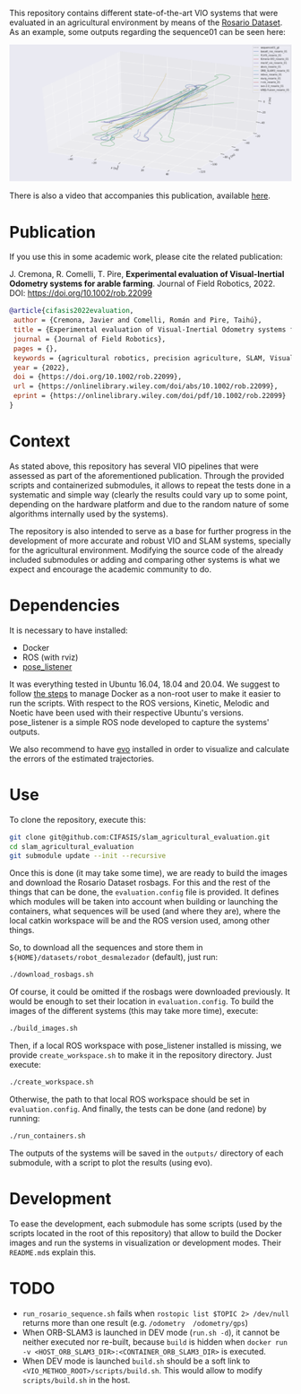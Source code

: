 This repository contains different state-of-the-art VIO systems that were evaluated in an agricultural environment by means of the [Rosario Dataset](https://www.cifasis-conicet.gov.ar/robot). As an example, some outputs regarding the sequence01 can be seen here:

![trajectories_sequence_01.png](support_files/media/trajectories_sequence_01.png)

There is also a video that accompanies this publication, available [here](https://youtu.be/H6dWhKUqfJA).

# Publication

If you use this in some academic work, please cite the related publication:

J. Cremona, R. Comelli, T. Pire, **Experimental evaluation of Visual-Inertial Odometry systems for arable farming**. Journal of Field Robotics, 2022. DOI: https://doi.org/10.1002/rob.22099
 
```bibtex
@article{cifasis2022evaluation,
 author = {Cremona, Javier and Comelli, Román and Pire, Taihú},
 title = {Experimental evaluation of Visual-Inertial Odometry systems for arable farming},
 journal = {Journal of Field Robotics},
 pages = {},
 keywords = {agricultural robotics, precision agriculture, SLAM, Visual-Inertial Odometry},
 year = {2022},
 doi = {https://doi.org/10.1002/rob.22099},
 url = {https://onlinelibrary.wiley.com/doi/abs/10.1002/rob.22099},
 eprint = {https://onlinelibrary.wiley.com/doi/pdf/10.1002/rob.22099}
}
```

# Context

As stated above, this repository has several VIO pipelines that were assessed as part of the aforementioned publication. Through the provided scripts and containerized submodules, it allows to repeat the tests done in a systematic and simple way (clearly the results could vary up to some point, depending on the hardware platform and due to the random nature of some algorithms internally used by the systems).

The repository is also intended to serve as a base for further progress in the development of more accurate and robust VIO and SLAM systems, specially for the agricultural environment. Modifying the source code of the already included submodules or adding and comparing other systems is what we expect and encourage the academic community to do.

# Dependencies

It is necessary to have installed:

* Docker
* ROS (with rviz)
* [pose_listener](https://github.com/CIFASIS/pose_listener)

It was everything tested in Ubuntu 16.04, 18.04 and 20.04. We suggest to follow [the steps](https://docs.docker.com/engine/install/linux-postinstall/#manage-docker-as-a-non-root-user) to manage Docker as a non-root user to make it easier to run the scripts. With respect to the ROS versions, Kinetic, Melodic and Noetic have been used with their respective Ubuntu's versions. pose_listener is a simple ROS node developed to capture the systems' outputs.

We also recommend to have [evo](https://github.com/MichaelGrupp/evo) installed in order to visualize and calculate the errors of the estimated trajectories.

# Use

To clone the repository, execute this:

```bash
git clone git@github.com:CIFASIS/slam_agricultural_evaluation.git
cd slam_agricultural_evaluation
git submodule update --init --recursive
```

Once this is done (it may take some time), we are ready to build the images and download the Rosario Dataset rosbags. For this and the rest of the things that can be done, the `evaluation.config` file is provided. It defines which modules will be taken into account when building or launching the containers, what sequences will be used (and where they are), where the local catkin workspace will be and the ROS version used, among other things.

So, to download all the sequences and store them in `${HOME}/datasets/robot_desmalezador` (default), just run:

```bash
./download_rosbags.sh
```

Of course, it could be omitted if the rosbags were downloaded previously. It would be enough to set their location in `evaluation.config`. To build the images of the different systems (this may take more time), execute:

```bash
./build_images.sh
```

Then, if a local ROS workspace with pose_listener installed is missing, we provide `create_workspace.sh` to make it in the repository directory. Just execute:

```bash
./create_workspace.sh
```

Otherwise, the path to that local ROS workspace should be set in `evaluation.config`. And finally, the tests can be done (and redone) by running:

```bash
./run_containers.sh
```

The outputs of the systems will be saved in the `outputs/` directory of each submodule, with a script to plot the results (using evo).

# Development

To ease the development, each submodule has some scripts (used by the scripts located in the root of this repository) that allow to build the Docker images and run the systems in visualization or development modes. Their `README.md`s explain this.

# TODO

* `run_rosario_sequence.sh` fails when `rostopic list $TOPIC 2> /dev/null` returns more than one result (e.g. `/odometry  /odometry/gps`)
* When ORB-SLAM3 is launched in DEV mode (`run.sh -d`), it cannot be neither executed nor re-built, because `build` is hidden when `docker run -v <HOST_ORB_SLAM3_DIR>:<CONTAINER_ORB_SLAM3_DIR>` is executed.
* When DEV mode is launched `build.sh` should be a soft link to `<VIO_METHOD_ROOT>/scripts/build.sh`. This would allow to modify `scripts/build.sh` in the host.
